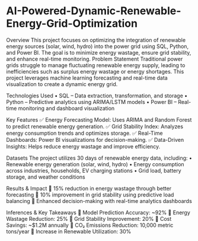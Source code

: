 # AI-Powered-Dynamic-Renewable-Energy-Grid-Optimization

Overview
This project focuses on optimizing the integration of renewable energy sources (solar, wind, hydro) into the power grid using SQL, Python, and Power BI. The goal is to minimize energy wastage, ensure grid stability, and enhance real-time monitoring.
Problem Statement
Traditional power grids struggle to manage fluctuating renewable energy supply, leading to inefficiencies such as surplus energy wastage or energy shortages. This project leverages machine learning forecasting and real-time data visualization to create a dynamic energy grid.

Technologies Used
•	SQL – Data extraction, transformation, and storage
•	Python – Predictive analytics using ARIMA/LSTM models
•	Power BI – Real-time monitoring and dashboard visualization

Key Features
✅ Energy Forecasting Model: Uses ARIMA and Random Forest to predict renewable energy generation.
✅ Grid Stability Index: Analyzes energy consumption trends and optimizes storage.
✅ Real-Time Dashboards: Power BI visualizations for decision-making.
✅ Data-Driven Insights: Helps reduce energy wastage and improve efficiency.

Datasets
The project utilizes 30 days of renewable energy data, including:
•	Renewable energy generation (solar, wind, hydro)
•	Energy consumption across industries, households, EV charging stations
•	Grid load, battery storage, and weather conditions


Results & Impact
🔹 15% reduction in energy wastage through better forecasting
🔹 10% improvement in grid stability using predictive load balancing
🔹 Enhanced decision-making with real-time analytics dashboards


Inferences & Key Takeaways
🔸 Model Prediction Accuracy: ~92%
🔸 Energy Wastage Reduction: 25% 
🔸 Grid Stability Improvement: 20% 
🔸 Cost Savings: ~$1.2M annually 
🔸 CO₂ Emissions Reduction: 10,000 metric tons/year 
🔸 Increase in Renewable Utilization: 30%


